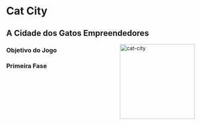 # Cat City
## A Cidade dos Gatos Empreendedores

<img align="right" alt="cat-city"  height="200" width="200" src="https://files.fm/u/za92y3ugvf"/>

### Objetivo do Jogo

### Primeira Fase

